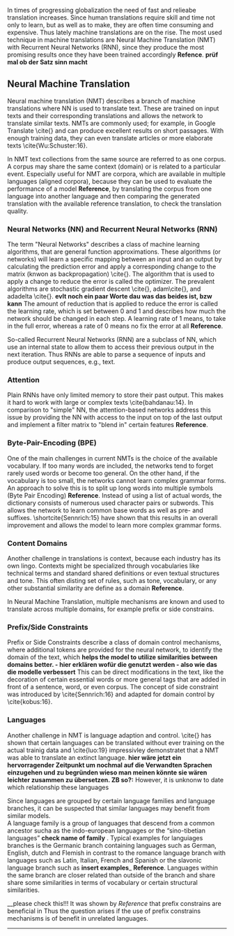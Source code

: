In times of progressing globalization the need of fast and relieabe translation increases. Since human translations require skill and time not only to learn, but as well as to make, they are often time consuming and expensive. Thus lately machine translations are on the rise.
The most used technique in machine translations are Neural Machine Translation (NMT) with Recurrent Neural Networks (RNN), since they produce the most promising results once they have been trained accordingly __Refence__. __prüf mal ob der Satz sinn macht__

## Neural Machine Translation
Neural machine translation (NMT) describes a branch of machine translations where NN is used to translate text.
These are trained on input texts and their corresponding translations and allows the network to translate similar texts.
NMTs are commonly used; for example, in Google Translate \cite{} and can produce excellent results on short passages.
With enough training data, they can even translate articles or more elaborate texts \cite{Wu:Schuster:16}.

In NMT text collections from the same source are referred to as one corpus.
A corpus may share the same context (domain) or is related to a particular event.
Especially useful for NMT are corpora, which are available in multiple languages (aligned corpora), because they can be used to evaluate the performance of a model __Reference__,  by translating the corpus from one language into another language and then comparing the generated translation with the available reference translation, to check the translation quality.

### Neural Networks (NN) and Recurrent Neural Networks (RNN)
The term "Neural Networks" describes a class of machine learning algorithms, that are general function approximations.
These algorithms (or networks) will learn a specific mapping between an input and an output by calculating the prediction error and apply a corresponding change to the matrix (knwon as backpropagation) \cite{}. 
The algorithm that is used to apply a change to reduce the error is called the optimizer.
The prevalent algorithms are stochastic gradient descent \cite{}, adam\cite{}, and adadelta \cite{}. __evlt noch ein paar Worte dau was das beides ist, bzw kann__
The amount of reduction that is applied to reduce the error is called the learning rate, which is set between 0 and 1 and describes how much the network should be changed in each step.
A learning rate of 1 means, to take in the full error, whereas a rate of 0 means no fix the error at all __Reference__.

So-called Recurrent Neural Networks (RNN) are a subclass of NN, which use an internal state to allow them to access their previous output in the next iteration. Thus RNNs are able to parse a sequence of inputs and produce output sequences, e.g., text.

### Attention
Plain RNNs have only limited memory to store their past output. This makes it hard to work with large or complex texts \cite{bahdanau:14}.
In comparison to "simple" NN, the attention-based networks address this issue by providing the NN with access to the input on top of the last output and implement a filter matrix to "blend in" certain features __Reference__. 


### Byte-Pair-Encoding (BPE)
One of the main challenges in current NMTs is the choice of the available vocabulary.
If too many words are included, the networks tend to forget rarely used words or become too general.
On the other hand, if the vocabulary is too small, the networks cannot learn complex grammar forms.
An approach to solve this is to split up long words into multiple symbols (Byte Pair Encoding) __Reference__.
Instead of using a list of actual words, the dictionary consists of numerous used character pairs or subwords.
This allows the network to learn common base words as well as pre- and suffixes.
\shortcite{Sennrich:15} have shown that this results in an overall improvement and allows the model to learn more complex grammar forms.


### Content Domains
Another challenge in translations is context, because each industry has its own lingo.
Contexts might be specialized through vocabularies like technical terms and standard shared definitions or even textual structures and tone.
This often disting set of rules, such as tone, vocabulary, or any other substantial similarity are define as a domain __Reference__.

In Neural Machine Translation, multiple mechanisms are known and used to translate across multiple domains, for example prefix or side constrains.

### Prefix/Side Constraints
Prefix or Side Constraints describe a class of domain control mechanisms, where additional tokens are provided for the neural network, to identify the domain of the text, which __helps the model to utilize similarities between domains better. - hier erklären wofür die genutzt werden - also wie das die modelle verbessert__
This can be direct modifications in the text, like the decoration of certain essential words or more general tags that are added in front of a sentence, word, or even corpus.
The concept of side constraint was introduced by \cite{Sennrich:16} and adapted for domain control by \cite{kobus:16}.

### Languages
Another challenge in NMT is language adaption and control.
\cite{} has shown that certain languages can be translated without ever training on the actual trainig data and \cite{luo:19} impressivley demonstratet that a NMT was able to translate an extinct language.
__hier wäre jetzt ein hervorragender Zeitpunkt um nochmal auf die Verwandten Sprachen einzugehen und zu begründen wieso man meinen könnte sie wären leichter zusammen zu übersetzen. ZB so?:__
However, it is unknonw to date which relationship these languages 

Since languages are grouped by certain language families and language branches, it can be suspected that similar languages may benefit from similar models.  
A language family is a group of languages that descend from a common ancestor sucha as the indo-european languages or the “sino-tibetian languages” __check name of family__ . Typical examples for languiages branches is the Germanic branch containing languages such as German, English, dutch and Flemish in contrast to the romance language branch with languages such as Latin, Italian, French and Spanish or the slavonic language branch such as  __insert examples___ __Reference__. Languages within the same branch are closer related than outside of the branch and share share some similarities in terms of vocabulary or certain structural similarities. 

__please check this!!!
It was shown by _Reference_ that prefix constrains are beneficial in 
Thus the question arises if the use of prefix constrains mechanisms is of benefit in unrelated languages. 
___





